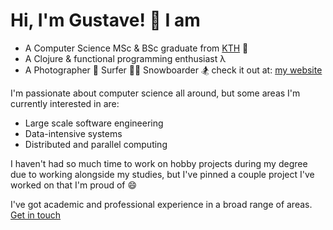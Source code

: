 # Hi, I'm Gustave! 🌊 I am 

* A Computer Science MSc & BSc graduate from [KTH](https://www.kth.se/en/studies/master/computer-science/description-1.419974) 🤖
* A Clojure & functional programming enthusiast λ
* A Photographer 📸 Surfer 🏄‍♂️ Snowboarder 🏂 check it out at: [my website](http://www.rousselet.se)

I'm passionate about computer science all around, but some areas I'm currently interested in are: 

* Large scale software engineering
* Data-intensive systems
* Distributed and parallel computing

I haven't had so much time to work on hobby projects during my degree due to working alongside my studies, but I've pinned a couple project I've worked on that I'm proud of 😄

I've got academic and professional experience in a broad range of areas. [Get in touch](mailto:gustave.rousselet@icloud.com)